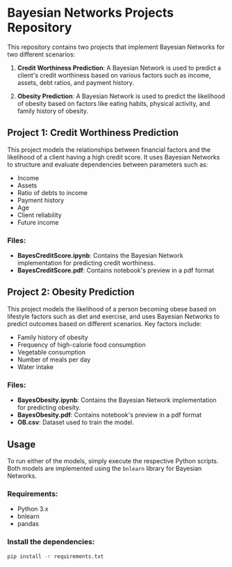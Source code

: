 # Bayesian Networks Projects Repository

This repository contains two projects that implement Bayesian Networks for two different scenarios:

1. **Credit Worthiness Prediction**: A Bayesian Network is used to predict a client's credit worthiness based on various factors such as income, assets, debt ratios, and payment history.
   
2. **Obesity Prediction**: A Bayesian Network is used to predict the likelihood of obesity based on factors like eating habits, physical activity, and family history of obesity.

## Project 1: Credit Worthiness Prediction

This project models the relationships between financial factors and the likelihood of a client having a high credit score. It uses Bayesian Networks to structure and evaluate dependencies between parameters such as:
- Income
- Assets
- Ratio of debts to income
- Payment history
- Age
- Client reliability
- Future income

### Files:
- **BayesCreditScore.ipynb**: Contains the Bayesian Network implementation for predicting credit worthiness.
- **BayesCreditScore.pdf**: Contains notebook's preview in a pdf format

## Project 2: Obesity Prediction

This project models the likelihood of a person becoming obese based on lifestyle factors such as diet and exercise, and uses Bayesian Networks to predict outcomes based on different scenarios. Key factors include:
- Family history of obesity
- Frequency of high-calorie food consumption
- Vegetable consumption
- Number of meals per day
- Water intake

### Files:
- **BayesObesity.ipynb**: Contains the Bayesian Network implementation for predicting obesity.
- **BayesObesity.pdf**: Contains notebook's preview in a pdf format
- **OB.csv**: Dataset used to train the model.

## Usage

To run either of the models, simply execute the respective Python scripts. Both models are implemented using the `bnlearn` library for Bayesian Networks.

### Requirements:
- Python 3.x
- bnlearn
- pandas

### Install the dependencies:
```bash
pip install -r requirements.txt
